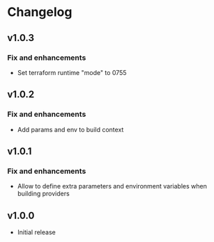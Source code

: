 # Changelog

## v1.0.3

### Fix and enhancements

- Set terraform runtime "mode" to 0755

## v1.0.2

### Fix and enhancements

- Add params and env to build context

## v1.0.1

### Fix and enhancements

- Allow to define extra parameters and environment variables when building providers

## v1.0.0

- Initial release
